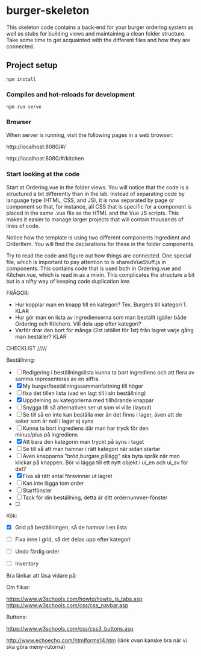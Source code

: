 # burger-skeleton

This skeleton code contains a back-end for your burger ordering system as well as stubs for building views and maintaining a clean folder structure. Take some time to get acquainted with the different files and how they are connected.

## Project setup
```
npm install
```

### Compiles and hot-reloads for development
```
npm run serve
```

### Browser

When server is running, visit the following pages in a web browser:

http://localhost:8080/#/

http://localhost:8080/#/kitchen

### Start looking at the code

Start at Ordering.vue in the folder views. You will notice that the code is a structured a bit differently than in the lab. Instead of separating code by language type (HTML, CSS, and JS), it is now separated by page or component so that, for instance, all CSS that is specific for a component is placed in the same .vue file as the HTML and the Vue JS scripts. This makes it easier to manage larger projects that will contain thousands of lines of code.

Notice how the template is using two different components Ingredient and OrderItem. You will find the declarations for these in the folder components.

Try to read the code and figure out how things are connected. One special file, which is important to pay attention to is sharedVueStuff.js in components. This contains code that is used both in Ordering.vue and Kitchen.vue, which is read in as a mixin. This complicates the structure a bit but is a nifty way of keeping code duplication low.

FRÅGOR:
- Hur kopplar man en knapp till en kategori? Tex. Burgers till kategori 1. KLAR
- Hur gör man en lista av ingredienserna som man beställt (gäller både Ordering och Kitchen). Vill dela upp efter kategori?
- Varför drar den bort för många (2st istället för 1st) från lagret varje gång man beställer? KLAR

CHECKLIST
/////

Beställning:
- [ ] Redigering i beställningslista
      kunna ta bort ingrediens och att flera av samma representeras av en siffra.
- [x] My burger/beställningssammanfattning till höger
- [ ] fixa det tillen lista (vad en lagt till i sin beställning)
- [X] Uppdelning av kategorierna med tillhörande knappar
- [ ] Snygga till så alternativen ser ut som vi ville (layout)
- [ ] Se till så en inte kan beställa mer än det finns i lager, även
      att de saker som är noll i lager ej syns
- [ ] Kunna ta bort ingrediens där man har tryck för den  
      minus/plus på ingrediens
- [X] Att bara den kategorin man tryckt på syns i taget
- [ ] Se till så att man hamnar i rätt kategori när sidan startar
- [ ] Även knapparna "bröd,burgare,pålägg" ska byta språk när man klickar på knappen.
      Bör vi lägga till ett nytt  objekt i ui_en och ui_sv för det?
- [x] Fixa så rätt antal försvinner ut lagret
- [ ] Kan inte lägga tom order
- [ ] Startfönster
- [ ] Tack för  din beställning, detta är ditt ordernummer-fönster
- [ ]

Kök:
- [x] Grid på beställningen, så de hamnar i en lista
- [ ] Fixa inne i grid, så det delas upp efter kategori
- [ ] Undo färdig order
- [ ] Inventory


Bra länkar att läsa vidare på:

Om flikar:


https://www.w3schools.com/howto/howto_js_tabs.asp
https://www.w3schools.com/css/css_navbar.asp


Buttons:

https://www.w3schools.com/css/css3_buttons.asp

http://www.echoecho.com/htmlforms14.htm
(länk ovan kanske bra när vi ska göra meny-rutorna)
